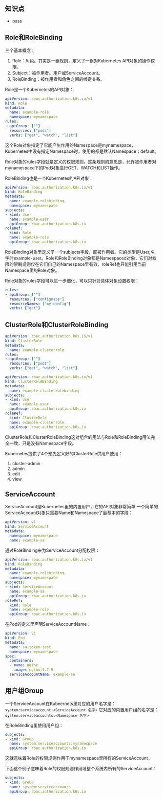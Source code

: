 ## **知识点**
- pass

## **Role和RoleBinding**
三个基本概念：
1. Role：角色。其实是一组规则，定义了一组对Kubernetes API对象的操作权限。
2. Subject：被作用者。用户或ServiceAccount。
3. RoleBinding：被作用者和角色之间的绑定关系。

Role是一个Kubernetes的API对象：
```yaml
apiVersion: rbac.authorization.k8s.io/v1
kind: Role
metadata:
  name: example-role
  namespace: mynamespace
rules:
- apiGroup: [""]
  resources: ["pods"]
  verbs: ["get", "watch", "list"]
```
这个Role对象指定了它能产生作用的Namespace是mynamespace，Kubernetes中没有指定Namespace时，使用的都是默认Namespace：default。

Role对象的rules字段就是定义的权限规则。这条规则的意思是，允许被作用者对mynamespace下的Pod对象进行GET、WATCH和LIST操作。

RoleBinding也是一个Kubernetes的API对象：
```yaml
apiVersion: rbac.authorization.k8s.io/v1
kind: RoleBinding
metadata:
  name: example-rolebinding
  namespace: mynamespace
subjects:
- kind: User
  name: example-user
  apiGroup: rbac.authorization.k8s.io
roleRef:
  kind: Role
  name: example-role
  apiGroup: rbac.authorization.k8s.io
```
RoleBinding对象里定义了一个subjects字段，即被作用者。它的类型是User,名字时example-user。Role和RoleBinding对象都是Namespaced对象，它们对权限的限制规则仅在它们自己的Namespace里有效，roleRef也只能引用当前Namespace里的Role对象。

Role对象的rules字段可以进一步细化，可以只针对具体对象设置权限：
```yaml
rules:
- apiGroup: [""]
  resources: ["configmaps"]
  resourceNames: ["my-config"]
  verbs: ["get"]
```


## **ClusterRole和ClusterRoleBinding**
```yaml
apiVersion: rbac.authorization.k8s.io/v1
kind: ClusterRole
metadata:
  name: example-clusterrole
rules:
- apiGroup: [""]
  resources: ["pods"]
  verbs: ["get", "watch", "list"]
```
```yaml
apiVersion: rbac.authorization.k8s.io/v1
kind: ClusterRoleBinding
metadata:
  name: example-clusterrolebinding
subjects:
- kind: User
  name: example-user
  apiGroup: rbac.authorization.k8s.io
roleRef:
  kind: ClusterRole
  name: example-clusterrole
  apiGroup: rbac.authorization.k8s.io
```
ClusterRole和ClusterRoleBinding这对组合的用法与Role和RoleBinding用法完全一致，只是没有Namespace字段。

Kubernetes提供了4个预先定义好的ClusterRole供用户使用：
1. cluster-admin
2. admin
3. edit
4. view


## **ServiceAccount**
ServiceAccount是Kubernetes里的内置用户，它的API对象非常简单,一个简单的ServiceAccount对象只需要Name和Namespace了最基本的字段：
```yaml
apiVersion: v1
kind: ServiceAccount
metadata:
  namespace: mynamespace
  name: example-sa
```

通过RoleBinding来为ServiceAccount分配权限：

```yaml
apiVersion: rbac.authorization.k8s.io/v1
kind: RoleBinding
metadata:
  name: example-rolebinding
  namespace: mynamespace
subjects:
- kind: ServiceAccount
  name: example-sa
  apiGroup: rbac.authorization.k8s.io
roleRef:
  kind: Role
  name: example-role
  apiGroup: rbac.authorization.k8s.io
```

在Pod的定义里声明ServiceAccountName：
```yaml
apiVersion: v1
kind: Pod
metadata:
  name: sa-token-test
  namespace: mynamespace
spec:
  containers:
  - name: nginx
    image: nginx:1.7.9
  serviceAccountName: example-sa
```
## **用户组Group**
一个ServiceAccount在Kubnernets里对应的用户名字是：
`system:serviceaccount:<ServiceAccount 名字>`
它对应的内置用户组的名字是：
`system:serviceaccounts:<Namespace 名字>`

在RoleBinding里使用用户组：
```yaml
subjects:
- kind: Group
  name: system:serviceaccounts:mynamespace
  apiGroup: rbac.authorization.k8s.io
```
这就意味着Role的权限规则作用于mynamespace里所有的ServiceAccount。

下面这个例子意味着Role的权限规则作用域整个系统内所有的ServiceAccount：
```yaml
subjects:
- kind: Group
  name: system:serviceaccounts
  apiGroup: rbac.authorization.k8s.io
```

